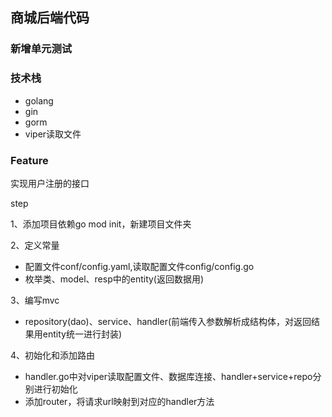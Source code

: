 ## 商城后端代码

### 新增单元测试

### 技术栈
- golang
- gin
- gorm
- viper读取文件 

### Feature
实现用户注册的接口

step

1、添加项目依赖go mod init，新建项目文件夹


2、定义常量
- 配置文件conf/config.yaml,读取配置文件config/config.go
- 枚举类、model、resp中的entity(返回数据用)

3、编写mvc
- repository(dao)、service、handler(前端传入参数解析成结构体，对返回结果用entity统一进行封装)

4、初始化和添加路由
- handler.go中对viper读取配置文件、数据库连接、handler+service+repo分别进行初始化
- 添加router，将请求url映射到对应的handler方法